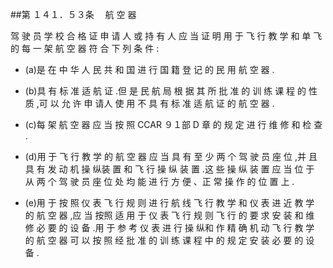 ##第 １４１．５３条 　航 空 器

驾 驶 员 学 校 合 格 证 申 请 人 或 持 有 人 应 当 证 明 用 于 飞 行 教 学 和 单 飞 的 每 一 架 航 空 器 符 合 下 列 条 件 :

- (a)是 在 中 华 人 民 共 和 国 进 行 国 籍 登 记 的 民 用 航 空 器 .

- (b)具 有 标 准 适 航 证 .但 是 民 航 局 根 据 其 所 批 准 的 训 练 课 程 的 性 质 ,可 以 允 许 申 请人 使 用 不 具 有 标 准 适 航 证 的 航 空 器 .

- (c)每 架 航 空 器 应 当 按 照 CCAR ９１部 D 章 的 规 定 进 行 维 修 和 检 查 .

- (d)用 于 飞 行 教 学 的 航 空 器 应 当 具 有 至 少 两 个 驾 驶 员 座 位 ,并 且 具 有 发 动 机 操 纵装 置 和 飞 行 操 纵 装 置 .这 些 操 纵 装 置 应 当 位 于 从 两 个 驾 驶 员 座 位 处 均 能 进 行 方 便 、正 常 操 作 的 位 置 上 .

- (e)用 于 按 照 仪 表 飞 行 规 则 进 行 航 线 飞 行 教 学 和 仪 表 进 近 教 学 的 航 空 器 ,应 当 按照 适 用 于 仪 表 飞 行 规 则 飞 行 的 要 求 安 装 和 维 修 必 要 的 设 备 .用 于 参 考 仪 表 进 行 操 纵和 作 精 确 机 动 飞 行 教 学 的 航 空 器 可 以 按 照 经 批 准 的 训 练 课 程 中 的 规 定 安 装 必 要 的 设 备 .